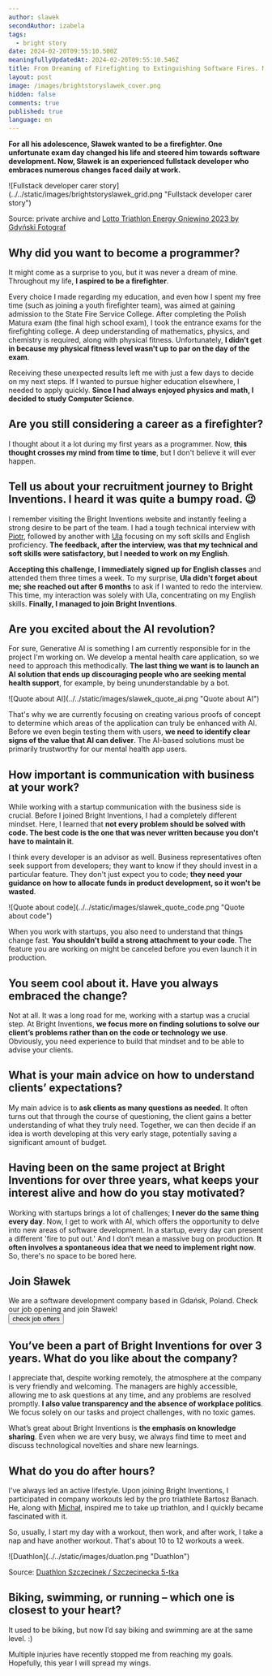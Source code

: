 ```yaml
---
author: slawek
secondAuthor: izabela
tags:
  - bright story
date: 2024-02-20T09:55:10.500Z
meaningfullyUpdatedAt: 2024-02-20T09:55:10.546Z
title: From Dreaming of Firefighting to Extinguishing Software Fires. Meet Sławek
layout: post
image: /images/brightstoryslawek_cover.png
hidden: false
comments: true
published: true
language: en
---
```

**For all his adolescence, Sławek wanted to be a firefighter. One unfortunate exam day changed his life and steered him towards software development. Now, Sławek is an experienced fullstack developer who embraces numerous changes faced daily at work.**

<div className="image">![Fullstack developer carer story](../../static/images/brightstoryslawek_grid.png "Fullstack developer carer story")</div>

Source: private archive and [Lotto Triathlon Energy Gniewino 2023 by Gdyński Fotograf](https://www.facebook.com/media/set/?vanity=100094453642738&set=a.126192140539240)

## Why did you want to become a programmer?

It might come as a surprise to you, but it was never a dream of mine. Throughout my life, **I aspired to be a firefighter**. 

Every choice I made regarding my education, and even how I spent my free time (such as joining a youth firefighter team), was aimed at gaining admission to the State Fire Service College. After completing the Polish Matura exam (the final high school exam), I took the entrance exams for the firefighting college. A deep understanding of mathematics, physics, and chemistry is required, along with physical fitness. Unfortunately, **I didn’t get in because my physical fitness level wasn't up to par on the day of the exam**.

Receiving these unexpected results left me with just a few days to decide on my next steps. If I wanted to pursue higher education elsewhere, I needed to apply quickly. **Since I had always enjoyed physics and math, I decided to study Computer Science**.

## Are you still considering a career as a firefighter?

I thought about it a lot during my first years as a programmer. Now, **this thought crosses my mind from time to time**, but I don't believe it will ever happen.

## Tell us about your recruitment journey to Bright Inventions. I heard it was quite a bumpy road. 😉

I remember visiting the Bright Inventions website and instantly feeling a strong desire to be part of the team. I had a tough technical interview with [Piotr](/about-us/piotr/), followed by another with [Ula](/about-us/ula/) focusing on my soft skills and English proficiency. **The feedback, after the interview, was that my technical and soft skills were satisfactory, but I needed to work on my English**. 

**Accepting this challenge, I immediately signed up for English classes** and attended them three times a week. To my surprise, **Ula didn't forget about me; she reached out after 6 months** to ask if I wanted to redo the interview. This time, my interaction was solely with Ula, concentrating on my English skills. **Finally, I managed to join Bright Inventions**.

## Are you excited about the AI revolution?

For sure, Generative AI is something I am currently responsible for in the project I'm working on. We develop a mental health care application, so we need to approach this methodically. **The last thing we want is to launch an AI solution that ends up discouraging people who are seeking mental health support**, for example, by being ununderstandable by a bot.

<div className="image">![Quote about AI](../../static/images/slawek_quote_ai.png "Quote about AI")</div>

That's why we are currently focusing on creating various proofs of concept to determine which areas of the application can truly be enhanced with AI. Before we even begin testing them with users, **we need to identify clear signs of the value that AI can deliver**. The AI-based solutions must be primarily trustworthy for our mental health app users.

## How important is communication with business at your work?

While working with a startup communication with the business side is crucial. Before I joined Bright Inventions, I had a completely different mindset. Here, I learned that **not every problem should be solved with code. The best code is the one that was never written because you don't have to maintain it**.

I think every developer is an advisor as well. Business representatives often seek support from developers; they want to know if they should invest in a particular feature. They don't just expect you to code; **they need your guidance on how to allocate funds in product development, so it won't be wasted**.

<div className="image">![Quote about code](../../static/images/slawek_quote_code.png "Quote about code")</div>

When you work with startups, you also need to understand that things change fast. **You shouldn't build a strong attachment to your code**. The feature you are working on might be canceled before you even launch it in production.

## You seem cool about it. Have you always embraced the change?

Not at all. It was a long road for me, working with a startup was a crucial step. At Bright Inventions, **we focus more on finding solutions to solve our client’s problems rather than on the code or technology we use**. Obviously, you need experience to build that mindset and to be able to advise your clients.

## What is your main advice on how to understand clients’ expectations?

My main advice is to **ask clients as many questions as needed**. It often turns out that through the course of questioning, the client gains a better understanding of what they truly need. Together, we can then decide if an idea is worth developing at this very early stage, potentially saving a significant amount of budget.

## Having been on the same project at Bright Inventions for over three years, what keeps your interest alive and how do you stay motivated?

Working with startups brings a lot of challenges; **I never do the same thing every day**. Now, I get to work with AI, which offers the opportunity to delve into new areas of software development. In a startup, every day can present a different 'fire to put out.' And I don’t mean a massive bug on production. **It often involves a spontaneous idea that we need to implement right now**. So, there's no space to be bored here.

<div class='block-button'><h2>Join Sławek</h2><div>We are a software development company based in Gdańsk, Poland. Check our job opening and join Sławek!</div><a href="/career/"><button>check job offers</button></a></div>

## You’ve been a part of Bright Inventions for over 3 years. What do you like about the company?

I appreciate that, despite working remotely, the atmosphere at the company is very friendly and welcoming. The managers are highly accessible, allowing me to ask questions at any time, and any problems are resolved promptly. **I also value transparency and the absence of workplace politics**. We focus solely on our tasks and project challenges, with no toxic games.

What’s great about Bright Inventions is **the emphasis on knowledge sharing**. Even when we are very busy, we always find time to meet and discuss technological novelties and share new learnings.

## What do you do after hours?

I've always led an active lifestyle. Upon joining Bright Inventions, I participated in company workouts led by the pro triathlete Bartosz Banach. He, along with [Michał](/about-us/michal/), inspired me to take up triathlon, and I quickly became fascinated with it.

So, usually, I start my day with a workout, then work, and after work, I take a nap and have another workout. That's about 10 to 12 workouts a week.

<div className="image">![Duathlon](../../static/images/duatlon.png "Duathlon")</div>

Source: [Duathlon Szczecinek / Szczecinecka 5-tka](https://www.facebook.com/photo/?fbid=191659660288084&set=pcb.191661143621269)

## Biking, swimming, or running – which one is closest to your heart?

It used to be biking, but now I’d say biking and swimming are at the same level. :) 

Multiple injuries have recently stopped me from reaching my goals. Hopefully, this year I will spread my wings.